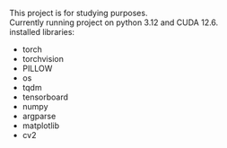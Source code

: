 This project is for studying purposes.  
Currently running project on python 3.12 and CUDA 12.6.  
installed libraries:
  + torch
  + torchvision 
  + PILLOW
  + os
  + tqdm
  + tensorboard
  + numpy
  + argparse
  + matplotlib
  + cv2
